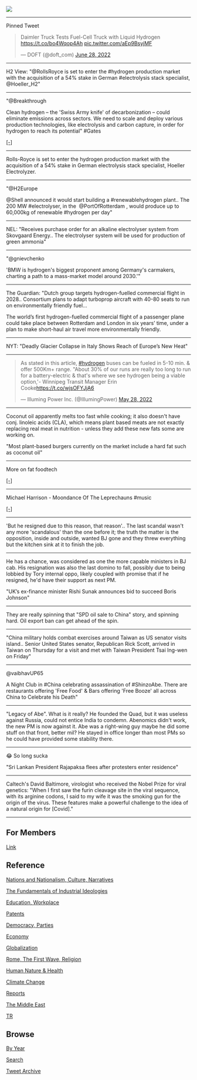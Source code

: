 <img src="https://drive.google.com/uc?export=view&id=1B2wf9R7AMH1d7Vw6e2mucLbIQ5NSjir7"/>

---

Pinned Tweet

<blockquote class="twitter-tweet"><p lang="en" dir="ltr">Daimler Truck Tests Fuel-Cell Truck with Liquid Hydrogen <a href="https://t.co/bo4Wqop4Ah">https://t.co/bo4Wqop4Ah</a> <a href="https://t.co/aEp9BsyjMF">pic.twitter.com/aEp9BsyjMF</a></p>&mdash; DOFT (@doft_com) <a href="https://twitter.com/doft_com/status/1541654639459717120?ref_src=twsrc%5Etfw">June 28, 2022</a></blockquote> <script async src="https://platform.twitter.com/widgets.js" charset="utf-8"></script>

---

H2 View: "@RollsRoyce is set to enter the #hydrogen production market
with the acquisition of a 54% stake in German #electrolysis stack
specialist, @Hoeller_H2"

---

"@Breakthrough 

Clean hydrogen – the 'Swiss Army knife' of decarbonization – could
eliminate emissions across sectors. We need to scale and deploy
various production technologies, like electrolysis and carbon capture,
in order for hydrogen to reach its potential" \#Gates

[[-]](https://twitter.com/Breakthrough/status/1542907462877069313)

---

Rolls-Royce is set to enter the hydrogen production market with the
acquisition of a 54% stake in German electrolysis stack specialist,
Hoeller Electrolyzer.

---

"@H2Europe

@Shell ⁩announced it would start building a \#renewablehydrogen
plant.. The 200 MW \#electrolyser, in the ⁦ @PortOfRotterdam ⁩, would
produce up to 60,000kg of renewable #hydrogen per day"

---

NEL: "Receives purchase order for an alkaline electrolyser system from
Skovgaard Energy.. The electrolyser system will be used for production
of green ammonia"

---

"@gnievchenko

'BMW is hydrogen's biggest proponent among Germany's carmakers,
charting a path to a mass-market model around 2030.'"

---

The Guardian: "Dutch group targets hydrogen-fuelled commercial flight
in 2028.. Consortium plans to adapt turboprop aircraft with 40-80
seats to run on environmentally friendly fuel...

The world’s first hydrogen-fuelled commercial flight of a passenger
plane could take place between Rotterdam and London in six years’
time, under a plan to make short-haul air travel more environmentally
friendly.

---

NYT: "Deadly Glacier Collapse in Italy Shows Reach of Europe’s New
Heat"

---

<blockquote class="twitter-tweet"><p lang="en" dir="ltr">As stated in this article, <a href="https://twitter.com/hashtag/hydrogen?src=hash&amp;ref_src=twsrc%5Etfw">#hydrogen</a> buses can be fueled in 5-10 min. &amp; offer 500Km+ range. &quot;About 30% of our runs are really too long to run for a battery-electric &amp; that&#39;s where we see hydrogen being a viable option,&#39;- Winnipeg Transit Manager Erin Cooke<a href="https://t.co/wjsOFYJjA6">https://t.co/wjsOFYJjA6</a></p>&mdash; Illuming Power Inc. (@IllumingPower) <a href="https://twitter.com/IllumingPower/status/1530534476450766848?ref_src=twsrc%5Etfw">May 28, 2022</a></blockquote> <script async src="https://platform.twitter.com/widgets.js" charset="utf-8"></script>

---

Coconut oil apparently melts too fast while cooking; it also doesn't
have conj. linoleic acids (CLA), which means plant based meats are not
exactly replacing real meat in nutrition - unless they add these new
fats some are working on.

"Most plant-based burgers currently on the market include a hard fat
such as coconut oil"

---

More on fat foodtech 

[[-]](2022/06/lab-grown-meat.md#fat2)

---

Michael Harrison - Moondance Of The Leprechauns \#music

[[-]](https://youtu.be/pxXSd18lmbo)

---

'But he resigned due to this reason, that reason'.. The last scandal
wasn't any more 'scandalous' than the one before it; the truth the
matter is the opposition, inside and outside, wanted BJ gone and they
threw everything but the kitchen sink at it to finish the job.

---

He has a chance, was considered as one the more capable ministers in
BJ cab. His resignation was also the last domino to fall, possibly due
to being lobbied by Tory internal oppo, likely coupled with promise
that if he resigned, he'd have their support as next PM.

"UK’s ex-finance minister Rishi Sunak announces bid to succeed Boris Johnson"

---

They are really spinning that "SPD oil sale to China" story, and
spinning hard. Oil export ban can get ahead of the spin.

---

"China military holds combat exercises around Taiwan as US senator
visits island.. Senior United States senator, Republican Rick Scott,
arrived in Taiwan on Thursday for a visit and met with Taiwan
President Tsai Ing-wen on Friday"

---

@vaibhavUP65

A Night Club in \#China celebrating assassination of #ShinzoAbe. There
are restaurants offering 'Free Food' & Bars offering 'Free Booze' all
across China to Celebrate his Death"

---

"Legacy of Abe". What is it really? He founded the Quad, but it was
useless against Russia, could not entice India to condemn. Abenomics
didn't work, the new PM is now against it. Abe was a right-wing guy
maybe he did some stuff on that front, better mil? He stayed in office
longer than most PMs so he could have provided some stability there.

---

😂 So long sucka

"Sri Lankan President Rajapaksa flees after protesters enter residence"

---

Caltech's David Baltimore, virologist who received the Nobel Prize for
viral genetics: "When I first saw the furin cleavage site in the viral
sequence, with its arginine codons, I said to my wife it was the
smoking gun for the origin of the virus. These features make a
powerful challenge to the idea of a natural origin for [Covid]."

---

## For Members

[Link](https://thirdwave-members.herokuapp.com)

## Reference

[Nations and Nationalism, Culture, Narratives](2013/02/nations-and-nationalism.html)

[The Fundamentals of Industrial Ideologies](2011/04/fundamentals-of-industrial-ideologies.html)

[Education, Workplace](2017/09/education-workplace.html)

[Patents](2018/09/patents.html)

[Democracy, Parties](2016/11/democracy.html)

[Economy](2018/05/economy.html)

[Globalization](2018/09/globalization.html)

[Rome, The First Wave, Religion](2017/12/rome.html)

[Human Nature & Health](2020/07/human-nature.html)

[Climate Change](2018/12/climate.html)

[Reports](2019/05/reports.html)

[The Middle East](2019/07/middleeast.html)

[TR](../tr)

## Browse

[By Year](years.html)

[Search](search.html)

[Tweet Archive](tweets/index.html)
